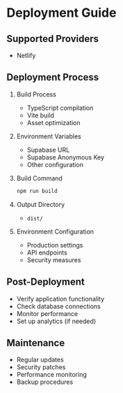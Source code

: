 # Deployment Guide

## Supported Providers
- Netlify

## Deployment Process
1. Build Process
   - TypeScript compilation
   - Vite build
   - Asset optimization

2. Environment Variables
   - Supabase URL
   - Supabase Anonymous Key
   - Other configuration

3. Build Command
   ```bash
   npm run build
   ```

4. Output Directory
   - `dist/`

5. Environment Configuration
   - Production settings
   - API endpoints
   - Security measures

## Post-Deployment
- Verify application functionality
- Check database connections
- Monitor performance
- Set up analytics (if needed)

## Maintenance
- Regular updates
- Security patches
- Performance monitoring
- Backup procedures